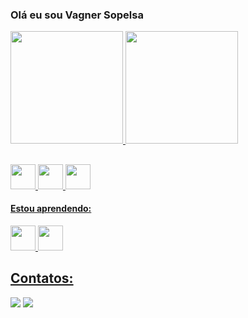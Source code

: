 ### Olá eu sou Vagner Sopelsa

<div>
<a href="https://github.com/VagnerSopelsa">
<img loading="lazy" height="180em" src="https://github-readme-stats.vercel.app/api/top-langs/?username=VagnerSopelsa&layout=compact&langs_count=7&theme=dracula"/> <img loading="lazy" height="180em" src="https://github-readme-stats.vercel.app/api?username=VagnerSopelsa&show_icons=true&theme=dracula&include_all_commits=true&count_private=true"/>
</div>

##

<img loading="lazy" src="https://cdn.jsdelivr.net/gh/devicons/devicon/icons/oracle/oracle-original.svg" width="40" height="40"/> <img loading="lazy" src="https://cdn.jsdelivr.net/gh/devicons/devicon/icons/postgresql/postgresql-original.svg" width="40" height="40"/>  <img loading="lazy" src="https://cdn.jsdelivr.net/gh/devicons/devicon/icons/git/git-original.svg" width="40" height="40"/>  

#### Estou aprendendo:
<img loading="lazy" src="https://cdn.jsdelivr.net/gh/devicons/devicon/icons/python/python-original.svg" width="40" height="40"/> <img loading="lazy" src="https://cdn.jsdelivr.net/gh/devicons/devicon/icons/java/java-original.svg" width="40" height="40"/>

## Contatos:

<div>

<a href = "mailto:vagnersopelsa@gmail.com"><img loading="lazy" src="https://img.shields.io/badge/Gmail-D14836?style=for-the-badge&logo=gmail&logoColor=white" target="_blank"></a>
<a href="https://www.linkedin.com/in/vagner-sopelsa-9898a012b" target="_blank"><img loading="lazy" src="https://img.shields.io/badge/-LinkedIn-%230077B5?style=for-the-badge&logo=linkedin&logoColor=white" target="_blank"></a>   
</div>
          
       
           
          
 
          
            
          
